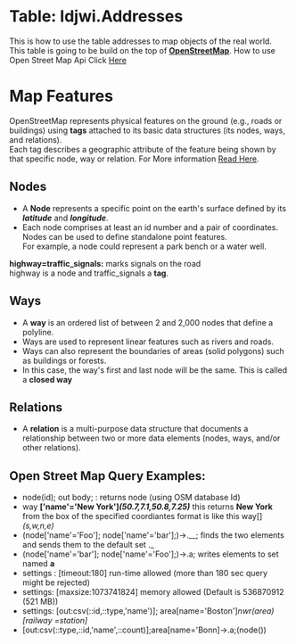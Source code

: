 # Table: Idjwi.Addresses

This is how to use the table addresses to map objects of the real world. <br/>
This table is going to be build on the top of **[OpenStreetMap](/www.openstreetmap.org)**.
How to use Open Street Map Api Click [Here](https://towardsdatascience.com/loading-data-from-openstreetmap-with-python-and-the-overpass-api-513882a27fd0)
# Map Features
OpenStreetMap represents physical features on the ground (e.g., roads or buildings) using **tags** attached to its basic data structures (its nodes, ways, and relations). <br/> 
Each tag describes a geographic attribute of the feature being shown by that specific node, way or relation.
For More information [Read Here](https://wiki.openstreetmap.org/wiki/Map_features).

## Nodes
- A **Node** represents a specific point on the earth's surface defined by its ***latitude*** and ***longitude***. 
- Each node comprises at least an id number and a pair of coordinates.<br />
Nodes can be used to define standalone point features. <br />
For example, a node could represent a park bench or a water well. <br/>

**highway=traffic_signals:** marks signals on the road <br />
highway is a node and traffic_signals a **tag**. <br />

## Ways
- A **way** is an ordered list of between 2 and 2,000 nodes that define a polyline. <br/>
- Ways are used to represent linear features such as rivers and roads. <br/>
- Ways can also represent the boundaries of areas (solid polygons) such as buildings or forests.<br/>
- In this case, the way's first and last node will be the same. This is called a **closed way**

## Relations
- A **relation** is a multi-purpose data structure that documents a relationship between two or more data elements (nodes, ways, and/or other relations). <br/>

## Open Street Map Query Examples:

- node(id); out body; : returns node (using OSM database Id)
- way **['name'='New York']*(50.7,7.1,50.8,7.25)*** this returns **New York** from the box of the specified coordiantes format is like this way[]*(s,w,n,e)*
- (node['name'='Foo']; node['name'='bar'];)->.__; finds the two elements and sends them to the default set ._
- (node['name'='bar']; node['name'='Foo'];)->.a; writes elements to set named **a**
- settings : [timeout:180] run-time allowed (more than 180 sec query might be rejected)
- settings: [maxsize:1073741824] memory allowed (Default is 536870912 (521 MB))
- settings: [out:csv(::id,::type,'name')]; area[name='Boston']*nwr(area)[railway =station]*
- [out:csv(::type,::id,'name',::count)];area[name='Bonn]->.a;(node())